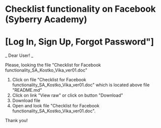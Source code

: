 # Checklist functionality on Facebook (Syberry Academy)
# [Log In, Sign Up, Forgot Password"]


_ Dear User! _

Please, looking the file "Checklist for Facebook functionality_SA_Kostko_Vika_ver01.doc"
1) Click on file "Checklist for Facebook functionality_SA_Kostko_Vika_ver01.doc" which is located above file "README.md"
2) Click on link "View raw" or click on button "Download"
3) Download file
4) Open and look file "Checklist for Facebook functionality_SA_Kostko_Vika_ver01.doc".

Thank you!
